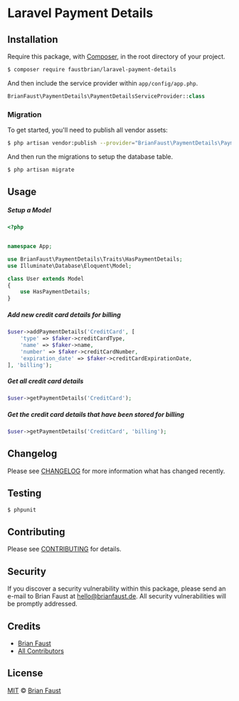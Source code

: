 # Laravel Payment Details

## Installation

Require this package, with [Composer](https://getcomposer.org/), in the root directory of your project.

``` bash
$ composer require faustbrian/laravel-payment-details
```

And then include the service provider within `app/config/app.php`.

``` php
BrianFaust\PaymentDetails\PaymentDetailsServiceProvider::class
```

### Migration

To get started, you'll need to publish all vendor assets:

```bash
$ php artisan vendor:publish --provider="BrianFaust\PaymentDetails\PaymentDetailsServiceProvider"
```

And then run the migrations to setup the database table.

```bash
$ php artisan migrate
```

## Usage

##### Setup a Model

``` php
<?php


namespace App;

use BrianFaust\PaymentDetails\Traits\HasPaymentDetails;
use Illuminate\Database\Eloquent\Model;

class User extends Model
{
    use HasPaymentDetails;
}
```

##### Add new credit card details for billing

``` php
$user->addPaymentDetails('CreditCard', [
    'type' => $faker->creditCardType,
    'name' => $faker->name,
    'number' => $faker->creditCardNumber,
    'expiration_date' => $faker->creditCardExpirationDate,
], 'billing');
```

##### Get all credit card details

``` php
$user->getPaymentDetails('CreditCard');
```

##### Get the credit card details that have been stored for billing

``` php
$user->getPaymentDetails('CreditCard', 'billing');
```

## Changelog

Please see [CHANGELOG](CHANGELOG.md) for more information what has changed recently.

## Testing

``` bash
$ phpunit
```

## Contributing

Please see [CONTRIBUTING](CONTRIBUTING.md) for details.

## Security

If you discover a security vulnerability within this package, please send an e-mail to Brian Faust at hello@brianfaust.de. All security vulnerabilities will be promptly addressed.

## Credits

- [Brian Faust](https://github.com/faustbrian)
- [All Contributors](../../contributors)

## License

[MIT](LICENSE) © [Brian Faust](https://brianfaust.de)
